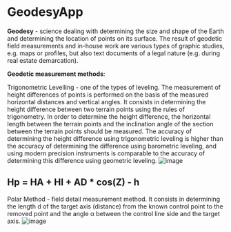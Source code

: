# GeodesyApp

<b>Geodesy</b> - science dealing with determining the size and shape of the Earth and determining the location of points on its surface. The result of geodetic field measurements and in-house work are various types of graphic studies, e.g. maps or profiles, but also text documents of a legal nature (e.g. during real estate demarcation).

<b>Geodetic measurement methods</b>:

Trigonometric Levelling - one of the types of leveling. The measurement of height differences of points is performed on the basis of the measured horizontal distances and vertical angles. It consists in determining the height difference between two terrain points using the rules of trigonometry. In order to determine the height difference, the horizontal length between the terrain points and the inclination angle of the section between the terrain points should be measured.
The accuracy of determining the height difference using trigonometric leveling is higher than the accuracy of determining the difference using barometric leveling, and using modern precision instruments is comparable to the accuracy of determining this difference using geometric leveling.
![image](https://github.com/MDworecki404/GeodesyApp/assets/117952748/dbd46019-a026-4a14-9480-586e6fd5553c)

Hp = HA + HI + AD * cos(Z) - h
------------------------------------------------------------------------------------------------------------------------------------------------------------------------------------------------------------------------
Polar Method - field detail measurement method. It consists in determining the length d of the target axis (distance) from the known control point to the removed point and the angle α between the control line side and the target axis.
![image](https://github.com/MDworecki404/GeodesyApp/assets/117952748/9fb6ebec-6d01-40b1-8ce6-56003c74c2e6)
